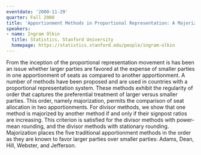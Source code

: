 ```yaml
---
eventdate: '2000-11-29'
quarter: Fall 2000
title: 'Apportionment Methods in Proportional Representation: A Majorization Representation'
speakers:
- name: Ingram Olkin
  title: Statistics, Stanford University
  homepage: https://statistics.stanford.edu/people/ingram-olkin
---
```

From the inception of the proportional representation movement is has been an issue whether larger parties are favored at the expense of smaller parties in one apportionment of seats as compared to another apportionment. A number of methods have been proposed and are used in countries with a proportional representation system. These methods exhibit the regularity of order that captures the preferential treatment of larger versus smaller parties. This order, namely majorization, permits the comparison of seat allocation in two apportionments. For divisor methods, we show that one method is majorized by another method if and only if their signpost ratios are increasing. This criterion is satisfied for the divisor methods with power-mean rounding, and the divisor methods with stationary rounding. Majorization places the five traditional apportionment methods in the order as they are known to favor larger parties over smaller parties: Adams, Dean, Hill, Webster, and Jefferson.